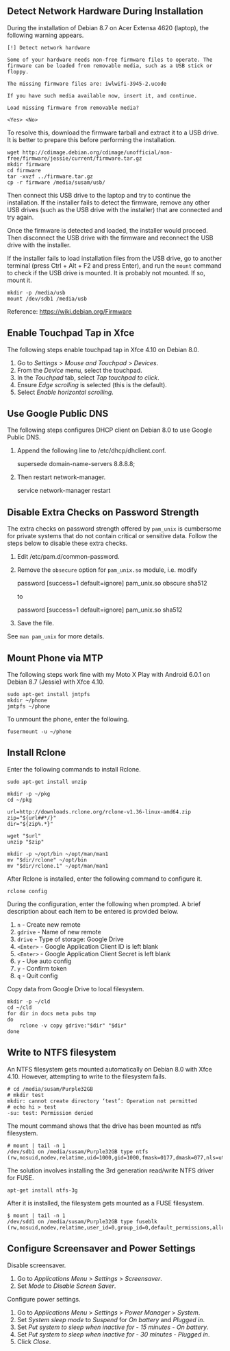 Detect Network Hardware During Installation
-------------------------------------------
During the installation of Debian 8.7 on Acer Extensa 4620 (laptop), the
following warning appears.

    [!] Detect network hardware

    Some of your hardware needs non-free firmware files to operate. The
    firmware can be loaded from removable media, such as a USB stick or
    floppy.

    The missing firmware files are: iwlwifi-3945-2.ucode

    If you have such media available now, insert it, and continue.

    Load missing firmware from removable media?

    <Yes> <No>

To resolve this, download the firmware tarball and extract it to a USB
drive. It is better to prepare this before performing the installation.

    wget http://cdimage.debian.org/cdimage/unofficial/non-free/firmware/jessie/current/firmware.tar.gz
    mkdir firmware
    cd firmware
    tar -xvzf ../firmware.tar.gz
    cp -r firmware /media/susam/usb/

Then connect this USB drive to the laptop and try to continue the
installation. If the installer fails to detect the firmware, remove any
other USB drives (such as the USB drive with the installer) that are
connected and try again.

Once the firmware is detected and loaded, the installer would proceed.
Then disconnect the USB drive with the firmware and reconnect the USB
drive with the installer.

If the installer fails to load installation files from the USB drive, go
to another terminal (press Ctrl + Alt + F2 and press Enter), and run the
`mount` command to check if the USB drive is mounted. It is probably not
mounted. If so, mount it.

    mkdir -p /media/usb
    mount /dev/sdb1 /media/usb

Reference: https://wiki.debian.org/Firmware


Enable Touchpad Tap in Xfce
---------------------------
The following steps enable touchpad tap in Xfce 4.10 on Debian 8.0.

  1. Go to *Settings* > *Mouse and Touchpad* > *Devices*.
  2. From the *Device* menu, select the touchpad.
  2. In the *Touchpad* tab, select *Tap touchpad to click*.
  3. Ensure *Edge scrolling* is selected (this is the default).
  4. Select *Enable horizontal scrolling*.


Use Google Public DNS
---------------------
The following steps configures DHCP client on Debian 8.0 to use Google
Public DNS.

  1. Append the following line to /etc/dhcp/dhclient.conf.

        supersede domain-name-servers 8.8.8.8;

  2. Then restart network-manager.

        service network-manager restart


Disable Extra Checks on Password Strength
-----------------------------------------
The extra checks on password strength offered by `pam_unix` is
cumbersome for private systems that do not contain critical or sensitive
data. Follow the steps below to disable these extra checks.

  1. Edit /etc/pam.d/common-password.

  2. Remove the `obsecure` option for `pam_unix.so` module, i.e. modify

        password    [success=1 default=ignore]  pam_unix.so obscure sha512

     to

        password    [success=1 default=ignore]  pam_unix.so sha512

  3. Save the file.

See `man pam_unix` for more details.


Mount Phone via MTP
-------------------
The following steps work fine with my Moto X Play with Android 6.0.1 on
Debian 8.7 (Jessie) with Xfce 4.10.

    sudo apt-get install jmtpfs
    mkdir ~/phone
    jmtpfs ~/phone

To unmount the phone, enter the following.

    fusermount -u ~/phone


Install Rclone
--------------
Enter the following commands to install Rclone.

    sudo apt-get install unzip

    mkdir -p ~/pkg
    cd ~/pkg

    url=http://downloads.rclone.org/rclone-v1.36-linux-amd64.zip
    zip="${url##*/}"
    dir="${zip%.*}"

    wget "$url"
    unzip "$zip"

    mkdir -p ~/opt/bin ~/opt/man/man1
    mv "$dir/rclone" ~/opt/bin
    mv "$dir/rclone.1" ~/opt/man/man1

After Rclone is installed, enter the following command to configure it.

    rclone config

During the configuration, enter the following when prompted. A brief
description about each item to be entered is provided below.

  1. `n` - Create new remote
  2. `gdrive` - Name of new remote
  3. `drive` - Type of storage: Google Drive
  4. `<Enter>` - Google Application Client ID is left blank
  5. `<Enter>` - Google Application Client Secret is left blank
  6. `y` - Use auto config
  7. `y` - Confirm token
  8. `q` - Quit config

Copy data from Google Drive to local filesystem.

    mkdir -p ~/cld
    cd ~/cld
    for dir in docs meta pubs tmp
    do
        rclone -v copy gdrive:"$dir" "$dir"
    done


Write to NTFS filesystem
------------------------
An NTFS filesystem gets mounted automatically on Debian 8.0 with Xfce
4.10. However, attempting to write to the filesystem fails.

    # cd /media/susam/Purple32GB
    # mkdir test
    mkdir: cannot create directory ‘test’: Operation not permitted
    # echo hi > test
    -su: test: Permission denied

The mount command shows that the drive has been mounted as ntfs
filesystem.

    # mount | tail -n 1
    /dev/sdb1 on /media/susam/Purple32GB type ntfs (rw,nosuid,nodev,relatime,uid=1000,gid=1000,fmask=0177,dmask=077,nls=utf8,errors=continue,mft_zone_multiplier=1,uhelper=udisks2)

The solution involves installing the 3rd generation read/write NTFS
driver for FUSE.

    apt-get install ntfs-3g

After it is installed, the filesystem gets mounted as a FUSE filesystem.

    $ mount | tail -n 1
    /dev/sdd1 on /media/susam/Purple32GB type fuseblk (rw,nosuid,nodev,relatime,user_id=0,group_id=0,default_permissions,allow_other,blksize=4096,uhelper=udisks2)


Configure Screensaver and Power Settings
----------------------------------------
Disable screensaver.

  1. Go to *Applications Menu* > *Settings* > *Screensaver*.
  2. Set *Mode* to *Disable Screen Saver*.

Configure power settings.

  1. Go to *Applications Menu* > *Settings* > *Power Manager* > *System*.
  2. Set *System sleep mode* to *Suspend* for *On battery* and *Plugged in*.
  3. Set *Put system to sleep when inactive for* - *15 minutes* - *On battery*.
  4. Set *Put system to sleep when inactive for* - *30 minutes* - *Plugged in*.
  5. Click *Close*.
